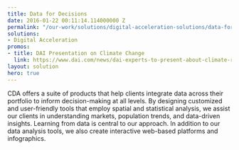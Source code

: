 ```yaml
---
title: Data for Decisions
date: 2016-01-22 00:11:14.114000000 Z
permalink: "/our-work/solutions/digital-acceleration-solutions/data-for-decisions"
solutions:
- Digital Acceleration
promos:
- title: DAI Presentation on Climate Change
  link: https://www.dai.com/news/dai-experts-to-present-about-climate-resilience-at-conference-in-guatemala
layout: solution
hero: true
---
```


CDA offers a suite of products that help clients integrate data across their portfolio to inform decision-making at all levels. By designing customized and user-friendly tools that employ spatial and statistical analysis, we assist our clients in understanding markets, population trends, and data-driven insights. Learning from data is central to our approach. In addition to our data analysis tools, we also create interactive web-based platforms and infographics.   

